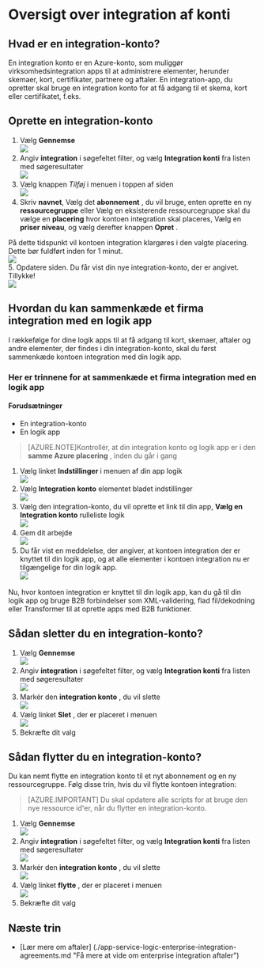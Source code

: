 <properties 
    pageTitle="Oversigt over integration konti og Enterprise-Integration Pack | Microsoft Azure App Service | Microsoft Azure" 
    description="Få mere at vide om Integration konti alle, Enterprise Integration Pack og logik apps" 
    services="logic-apps" 
    documentationCenter=".net,nodejs,java"
    authors="msftman" 
    manager="erikre" 
    editor="cgronlun"/>

<tags 
    ms.service="logic-apps" 
    ms.workload="integration" 
    ms.tgt_pltfrm="na" 
    ms.devlang="na" 
    ms.topic="article" 
    ms.date="07/08/2016" 
    ms.author="deonhe"/>

# <a name="overview-of-integration-accounts"></a>Oversigt over integration af konti

## <a name="what-is-an-integration-account"></a>Hvad er en integration-konto?
En integration konto er en Azure-konto, som muliggør virksomhedsintegration apps til at administrere elementer, herunder skemaer, kort, certifikater, partnere og aftaler. En integration-app, du opretter skal bruge en integration konto for at få adgang til et skema, kort eller certifikatet, f.eks.

## <a name="create-an-integration-account"></a>Oprette en integration-konto 
1. Vælg **Gennemse**   
![](./media/app-service-logic-enterprise-integration-accounts/account-1.png)  
2. Angiv **integration** i søgefeltet filter, og vælg **Integration konti** fra listen med søgeresultater     
 ![](./media/app-service-logic-enterprise-integration-accounts/account-2.png)  
3. Vælg knappen *Tilføj* i menuen i toppen af siden      
![](./media/app-service-logic-enterprise-integration-accounts/account-3.png)  
4. Skriv **navnet**, Vælg det **abonnement** , du vil bruge, enten oprette en ny **ressourcegruppe** eller Vælg en eksisterende ressourcegruppe skal du vælge en **placering** hvor kontoen integration skal placeres, Vælg en **priser niveau**, og vælg derefter knappen **Opret** .   

  På dette tidspunkt vil kontoen integration klargøres i den valgte placering. Dette bør fuldført inden for 1 minut.    
![](./media/app-service-logic-enterprise-integration-accounts/account-4.png)  
5. Opdatere siden. Du får vist din nye integration-konto, der er angivet. Tillykke!  
![](./media/app-service-logic-enterprise-integration-accounts/account-5.png) 

## <a name="how-to-link-an-integration-account-to-a-logic-app"></a>Hvordan du kan sammenkæde et firma integration med en logik app
I rækkefølge for dine logik apps til at få adgang til kort, skemaer, aftaler og andre elementer, der findes i din integration-konto, skal du først sammenkæde kontoen integration med din logik app.

### <a name="here-are-the-steps-to-link-an-integration-account-to-a-logic-app"></a>Her er trinnene for at sammenkæde et firma integration med en logik app 

#### <a name="prerequisites"></a>Forudsætninger
- En integration-konto
- En logik app

>[AZURE.NOTE]Kontrollér, at din integration konto og logik app er i den **samme Azure placering** , inden du går i gang

1. Vælg linket **Indstillinger** i menuen af din app logik  
![](./media/app-service-logic-enterprise-integration-accounts/linkaccount-1.png)   
2. Vælg **Integration konto** elementet bladet indstillinger  
![](./media/app-service-logic-enterprise-integration-accounts/linkaccount-2.png)   
3. Vælg den integration-konto, du vil oprette et link til din app, **Vælg en Integration konto** rulleliste logik  
![](./media/app-service-logic-enterprise-integration-accounts/linkaccount-3.png)   
4. Gem dit arbejde  
![](./media/app-service-logic-enterprise-integration-accounts/linkaccount-4.png)   
5. Du får vist en meddelelse, der angiver, at kontoen integration der er knyttet til din logik app, og at alle elementer i kontoen integration nu er tilgængelige for din logik app.  
![](./media/app-service-logic-enterprise-integration-accounts/linkaccount-5.png)   

Nu, hvor kontoen integration er knyttet til din logik app, kan du gå til din logik app og bruge B2B forbindelser som XML-validering, flad fil/dekodning eller Transformer til at oprette apps med B2B funktioner.  
    
## <a name="how-to-delete-an-integration-account"></a>Sådan sletter du en integration-konto?
1. Vælg **Gennemse**  
![](./media/app-service-logic-enterprise-integration-overview/overview-1.png)    
2. Angiv **integration** i søgefeltet filter, og vælg **Integration konti** fra listen med søgeresultater     
 ![](./media/app-service-logic-enterprise-integration-overview/overview-2.png)  
3. Markér den **integration konto** , du vil slette  
![](./media/app-service-logic-enterprise-integration-overview/overview-3.png)  
4. Vælg linket **Slet** , der er placeret i menuen   
![](./media/app-service-logic-enterprise-integration-accounts/delete.png)  
5. Bekræfte dit valg    

## <a name="how-to-move-an-integration-account"></a>Sådan flytter du en integration-konto?
Du kan nemt flytte en integration konto til et nyt abonnement og en ny ressourcegruppe. Følg disse trin, hvis du vil flytte kontoen integration:

>[AZURE.IMPORTANT] Du skal opdatere alle scripts for at bruge den nye ressource id'er, når du flytter en integration-konto.

1. Vælg **Gennemse**  
![](./media/app-service-logic-enterprise-integration-overview/overview-1.png)    
2. Angiv **integration** i søgefeltet filter, og vælg **Integration konti** fra listen med søgeresultater     
 ![](./media/app-service-logic-enterprise-integration-overview/overview-2.png)  
3. Markér den **integration konto** , du vil slette  
![](./media/app-service-logic-enterprise-integration-overview/overview-3.png)  
4. Vælg linket **flytte** , der er placeret i menuen   
![](./media/app-service-logic-enterprise-integration-accounts/move.png)  
5. Bekræfte dit valg    

## <a name="next-steps"></a>Næste trin
- [Lær mere om aftaler] (./app-service-logic-enterprise-integration-agreements.md "Få mere at vide om enterprise integration aftaler")  


 
